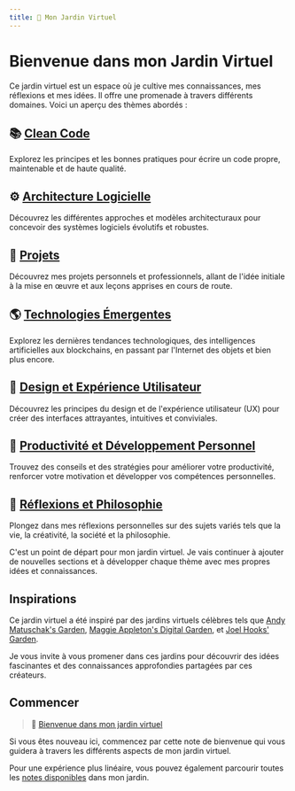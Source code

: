 ```yaml
---
title: 🌱 Mon Jardin Virtuel
---
```


# Bienvenue dans mon Jardin Virtuel

Ce jardin virtuel est un espace où je cultive mes connaissances, mes réflexions et mes idées. Il offre une promenade à travers différents domaines. Voici un aperçu des thèmes abordés :

## 📚 **[Clean Code](clean_code.md)**

Explorez les principes et les bonnes pratiques pour écrire un code propre, maintenable et de haute qualité.

## ⚙️ **[Architecture Logicielle](architecture.md)**

Découvrez les différentes approches et modèles architecturaux pour concevoir des systèmes logiciels évolutifs et robustes.

## 🚀 **[Projets](projets.md)**

Découvrez mes projets personnels et professionnels, allant de l'idée initiale à la mise en œuvre et aux leçons apprises en cours de route.

## 🌎 **[Technologies Émergentes](technologies.md)**

Explorez les dernières tendances technologiques, des intelligences artificielles aux blockchains, en passant par l'Internet des objets et bien plus encore.

## 🎨 **[Design et Expérience Utilisateur](design.md)**

Découvrez les principes du design et de l'expérience utilisateur (UX) pour créer des interfaces attrayantes, intuitives et conviviales.

## 🧠 **[Productivité et Développement Personnel](productivite.md)**

Trouvez des conseils et des stratégies pour améliorer votre productivité, renforcer votre motivation et développer vos compétences personnelles.

## 🌿 **[Réflexions et Philosophie](reflexions.md)**

Plongez dans mes réflexions personnelles sur des sujets variés tels que la vie, la créativité, la société et la philosophie.

C'est un point de départ pour mon jardin virtuel. Je vais continuer à ajouter de nouvelles sections et à développer chaque thème avec mes propres idées et connaissances.

## Inspirations

Ce jardin virtuel a été inspiré par des jardins virtuels célèbres tels que [Andy Matuschak's Garden](https://notes.andymatuschak.org/), [Maggie Appleton's Digital Garden](https://maggieappleton.com/garden), et [Joel Hooks' Garden](https://joelhooks.com/digital-garden).

Je vous invite à vous promener dans ces jardins pour découvrir des idées fascinantes et des connaissances approfondies partagées par ces créateurs.

## Commencer

> 🌱 [Bienvenue dans mon jardin virtuel](welcome.md)

Si vous êtes nouveau ici, commencez par cette note de bienvenue qui vous guidera à travers les différents aspects de mon jardin virtuel.

Pour une expérience plus linéaire, vous pouvez également parcourir toutes les [notes disponibles](all_notes.md) dans mon jardin.


